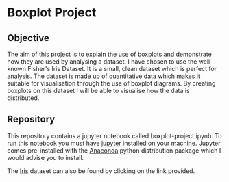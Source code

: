 # Boxplot Project

## Objective

The aim of this project is to explain the use of boxplots and demonstrate how they are used by analysing a dataset. I have chosen to use the well known Fisher's Iris Dataset. It is a small, clean dataset which is perfect for analysis. The dataset is made up of quantitative data which makes it suitable for visualisation through the use of boxplot diagrams. By creating boxplots on this dataset I will be able to visualise how the data is distributed. 

## Repository

This repository contains a jupyter notebook called boxplot-project.ipynb. To run this notebook you must have [jupyter](http://jupyter.org/) installed on your machine. Jupyter comes pre-installed with the [Anaconda](https://www.anaconda.com/) python distribution package which I would advise you to install.

The [Iris](http://archive.ics.uci.edu/ml/machine-learning-databases/iris/iris.data) dataset can also be found by clicking on the link provided.


